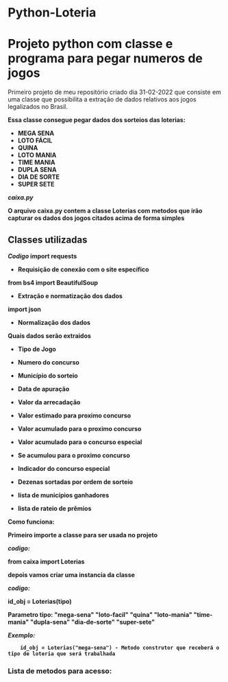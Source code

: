 # Python-Loteria

<h1> Projeto python com classe e programa para pegar numeros de jogos</h1>

Primeiro projeto de meu repositório criado dia 31-02-2022 que consiste
em uma classe que possibilita a extração de dados relativos aos jogos
legalizados no Brasil.

<b>Essa classe consegue pegar dados dos sorteios das loterias:

- MEGA SENA
- LOTO FÁCIL
- QUINA
- LOTO MANIA
- TIME MANIA
- DUPLA SENA
- DIA DE SORTE
- SUPER SETE

<b><i>caixa.py</i></b>

<p>O arquivo caixa.py contem a classe Loterias com metodos que irão capturar
os dados dos jogos citados acima de forma simples
</p>

<h2>Classes utilizadas</h2>

<i> Codigo</i>
import requests
- Requisição de conexão com o site específico

from bs4 import BeautifulSoup
- Extração e normatização dos dados

import json
- Normalização dos dados

<b>Quais dados serão extraidos</b>

- Tipo de Jogo

- Numero do concurso

- Município do sorteio

- Data de apuração

- Valor da arrecadação

- Valor estimado para proximo concurso

- Valor acumulado para o proximo concurso

- Valor acumulado para o concurso especial

- Se acumulou para o proximo concurso

- Indicador do concurso especial

- Dezenas sortadas por ordem de sorteio

- lista de municípios ganhadores

- lista de rateio de prêmios

<b>Como funciona</b>:

Primeiro importe a classe para ser usada no projeto

<i>codigo:</i>

from caixa import Loterias


depois vamos criar uma instancia da classe

<i>codigo:</i>

id_obj = Loterias(tipo)

Parametro tipo:
"mega-sena"
"loto-facil"
"quina"
"loto-mania"
"time-mania"
"dupla-sena"
"dia-de-sorte"
"super-sete"

<i>Exemplo:</i>

        id_obj = Loterias("mega-sena") - Metodo construtor que receberá o tipo de loteria que será trabalhada

<h3>Lista de metodos para acesso:</h3>





